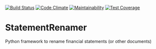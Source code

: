 [![Build Status](https://travis-ci.org/mkazin/StatementRenamer.svg?branch=master)](https://travis-ci.org/mkazin/StatementRenamer)
[![Code Climate](https://codeclimate.com/github/mkazin/StatementRenamer/badges/gpa.svg)](https://codeclimate.com/github/mkazin/StatementRenamer)
[![Maintainability](https://api.codeclimate.com/v1/badges/6108f9eff61dd586cab2/maintainability)](https://codeclimate.com/github/mkazin/StatementRenamer/maintainability)
[![Test Coverage](https://api.codeclimate.com/v1/badges/6108f9eff61dd586cab2/test_coverage)](https://codeclimate.com/github/mkazin/StatementRenamer/test_coverage)


# StatementRenamer
Python framework to rename financial statements (or other documents)
